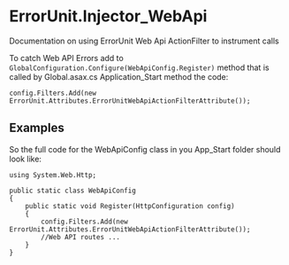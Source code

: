 # ErrorUnit.Injector_WebApi
Documentation on using ErrorUnit Web Api ActionFilter to instrument calls

To catch Web API Errors add to `GlobalConfiguration.Configure(WebApiConfig.Register)` method that is called by Global.asax.cs Application_Start method the code:
```
config.Filters.Add(new ErrorUnit.Attributes.ErrorUnitWebApiActionFilterAttribute());
```
## Examples
So the full code for the WebApiConfig class in you App_Start folder should look like:
```
using System.Web.Http;

public static class WebApiConfig
{
    public static void Register(HttpConfiguration config)
    {
        config.Filters.Add(new ErrorUnit.Attributes.ErrorUnitWebApiActionFilterAttribute());
        //Web API routes ...
    }
}
```
